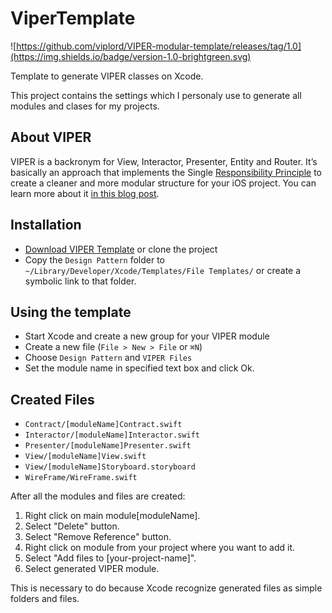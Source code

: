 # ViperTemplate
![https://github.com/viplord/VIPER-modular-template/releases/tag/1.0](https://img.shields.io/badge/version-1.0-brightgreen.svg)

Template to generate VIPER classes on Xcode.

This project contains the settings which I personaly use to generate all modules and clases for my projects.

## About VIPER
VIPER is a backronym for View, Interactor, Presenter, Entity and Router. It’s basically an approach that implements the Single [Responsibility Principle](https://en.wikipedia.org/wiki/Single_responsibility_principle) to create a cleaner and more modular structure for your iOS project. You can learn more about it
[in this blog post](https://www.ckl.io/blog/ios-project-architecture-using-viper/).

## Installation
- [Download VIPER Template](https://github.com/viplord/VIPER-modular-template) or clone the project
- Copy the `Design Pattern` folder to `~/Library/Developer/Xcode/Templates/File Templates/` or create a symbolic link to that folder.

## Using the template
- Start Xcode and create a new group for your VIPER module
- Create a new file (`File > New > File` or `⌘N`)
- Choose `Design Pattern` and `VIPER Files`
- Set the module name in specified text box and click Ok.

## Created Files
- `Contract/[moduleName]Contract.swift`
- `Interactor/[moduleName]Interactor.swift`
- `Presenter/[moduleName]Presenter.swift`
- `View/[moduleName]View.swift`
- `View/[moduleName]Storyboard.storyboard`
- `WireFrame/WireFrame.swift`

After all the modules and files are created:
1. Right click on main module[moduleName].
2. Select "Delete" button.
3. Select "Remove Reference" button.
4. Right click on module from your project where you want to add it.
5. Select "Add files to [your-project-name]".
6. Select generated VIPER module.

This  is necessary to do because Xcode recognize generated files as simple folders and files.
